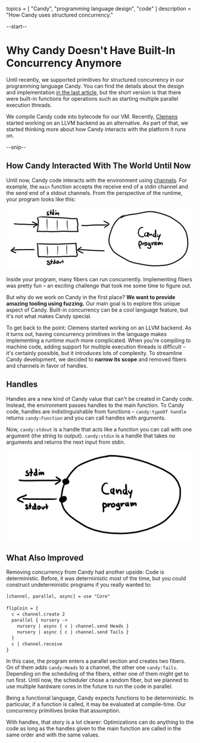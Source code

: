 topics = [ "Candy", "programming language design", "code" ]
description = "How Candy uses structured concurrency."

--start--

# Why Candy Doesn't Have Built-In Concurrency Anymore

Until recently, we supported primitives for structured concurrency in our programming language Candy.
You can find the details about the design and implementation [in the last article](candy-concurrency), but the short version is that there were built-in functions for operations such as starting multiple parallel execution threads.

We compile Candy code into bytecode for our VM.
Recently, [Clemens](https://tiedt.dev) started working on an LLVM backend as an alternative.
As part of that, we started thinking more about how Candy interacts with the platform it runs on.

--snip--

## How Candy Interacted With The World Until Now

Until now, Candy code interacts with the environment using [channels](candy-concurrency).
For example, the `main` function accepts the receive end of a stdin channel and the send end of a stdout channels.
From the perspective of the runtime, your program looks like this:

![invert:program interacting via channels](files/candy-runtime-channels.webp)

Inside your program, many fibers can run concurrently.
Implementing fibers was pretty fun – an exciting challenge that took me some time to figure out.

But why do we work on Candy in the first place?
**We want to provide amazing tooling using fuzzing.**
Our main goal is to explore this unique aspect of Candy.
Built-in concurrency can be a cool language feature, but it's not what makes Candy special.

To get back to the point:
Clemens started working on an LLVM backend.
As it turns out, having concurrency primitives in the language makes implementing a runtime *much* more complicated.
When you're compiling to machine code, adding support for multiple execution threads is difficult – it's certainly possible, but it introduces lots of complexity.
To streamline Candy development, we decided to **narrow its scope** and removed fibers and channels in favor of handles.

## Handles

Handles are a new kind of Candy value that can't be created in Candy code.
Instead, the environment passes handles to the main function.
To Candy code, handles are indistinguishable from functions – `candy:typeOf handle` returns `candy:Function` and you can call handles with arguments.

Now, `candy:stdout` is a handle that acts like a function you can call with one argument (the string to output).
`candy:stdin` is a handle that takes no arguments and returns the next input from stdin.

![invert:program interacting via handles](files/candy-runtime-handles.webp)

## What Also Improved

Removing concurrency from Candy had another upside: Code is deterministic.
Before, it was deterministic most of the time, but you could construct undeterministic programs if you really wanted to:

```candy
[channel, parallel, async] = use "Core"

flipCoin = {
  c = channel.create 2
  parallel { nursery ->
    nursery | async { c | channel.send Heads }
    nursery | async { c | channel.send Tails }
  }
  c | channel.receive
}
```

In this case, the program enters a parallel section and creates two fibers.
On of them adds `candy:Heads` to a channel, the other one `candy:Tails`.
Depending on the scheduling of the fibers, either one of them might get to run first.
Until now, the scheduler chose a random fiber, but we planned to use multiple hardware cores in the future to run the code in parallel.

Being a functional language, Candy expects functions to be deterministic.
In particular, if a function is called, it may be evaluated at compile-time.
Our concurrency primitives broke that assumption.

With handles, that story is a lot clearer:
Optimizations can do anything to the code as long as the handles given to the main function are called in the same order and with the same values.
